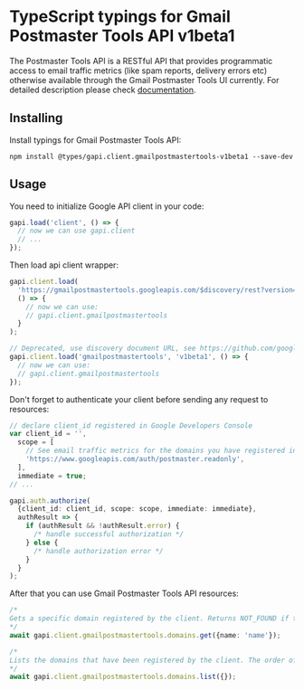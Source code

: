 # TypeScript typings for Gmail Postmaster Tools API v1beta1

The Postmaster Tools API is a RESTful API that provides programmatic access to email traffic metrics (like spam reports, delivery errors etc) otherwise available through the Gmail Postmaster Tools UI currently.
For detailed description please check [documentation](https://developers.google.com/gmail/postmaster).

## Installing

Install typings for Gmail Postmaster Tools API:

```
npm install @types/gapi.client.gmailpostmastertools-v1beta1 --save-dev
```

## Usage

You need to initialize Google API client in your code:

```typescript
gapi.load('client', () => {
  // now we can use gapi.client
  // ...
});
```

Then load api client wrapper:

```typescript
gapi.client.load(
  'https://gmailpostmastertools.googleapis.com/$discovery/rest?version=v1beta1',
  () => {
    // now we can use:
    // gapi.client.gmailpostmastertools
  }
);
```

```typescript
// Deprecated, use discovery document URL, see https://github.com/google/google-api-javascript-client/blob/master/docs/reference.md#----gapiclientloadname----version----callback--
gapi.client.load('gmailpostmastertools', 'v1beta1', () => {
  // now we can use:
  // gapi.client.gmailpostmastertools
});
```

Don't forget to authenticate your client before sending any request to resources:

```typescript
// declare client_id registered in Google Developers Console
var client_id = '',
  scope = [
    // See email traffic metrics for the domains you have registered in Gmail Postmaster Tools
    'https://www.googleapis.com/auth/postmaster.readonly',
  ],
  immediate = true;
// ...

gapi.auth.authorize(
  {client_id: client_id, scope: scope, immediate: immediate},
  authResult => {
    if (authResult && !authResult.error) {
      /* handle successful authorization */
    } else {
      /* handle authorization error */
    }
  }
);
```

After that you can use Gmail Postmaster Tools API resources: <!-- TODO: make this work for multiple namespaces -->

```typescript
/*
Gets a specific domain registered by the client. Returns NOT_FOUND if the domain does not exist.
*/
await gapi.client.gmailpostmastertools.domains.get({name: 'name'});

/*
Lists the domains that have been registered by the client. The order of domains in the response is unspecified and non-deterministic. Newly created domains will not necessarily be added to the end of this list.
*/
await gapi.client.gmailpostmastertools.domains.list({});
```
